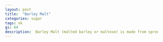 ```yaml
---
layout: post
title:  "Barley Malt"
categories: sugar
tags: ok
gi: 64
description:  Barley Malt (malted barley or maltose) is made from sprouted barley or grain. It is half as sweet as refined sugar. It contains B vitamins, minerals, some fiber and protein.
---
```


